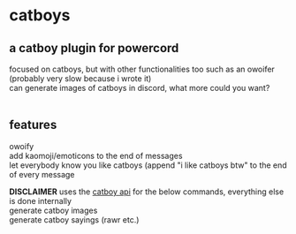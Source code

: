 # catboys
## a catboy plugin for powercord

focused on catboys, but with other functionalities too such as an owoifer (probably very slow because i wrote it)<br>
can generate images of catboys in discord, what more could you want?<br>
<br>
## features
owoify<br>
add kaomoji/emoticons to the end of messages<br>
let everybody know you like catboys (append "i like catboys btw" to the end of every message<br>

**DISCLAIMER** uses the [catboy api](https://catboys.com/api) for the below commands, everything else is done internally<br>
generate catboy images<br>
generate catboy sayings (rawr etc.)<br>
